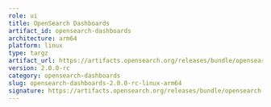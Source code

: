 ```yaml
---
role: ui
title: OpenSearch Dashboards
artifact_id: opensearch-dashboards
architecture: arm64
platform: linux
type: targz
artifact_url: https://artifacts.opensearch.org/releases/bundle/opensearch-dashboards/2.0.0-rc/opensearch-dashboards-2.0.0-rc-linux-arm64.tar.gz
version: 2.0.0-rc
category: opensearch-dashboards
slug: opensearch-dashboards-2.0.0-rc-linux-arm64
signature: https://artifacts.opensearch.org/releases/bundle/opensearch-dashboards/2.0.0-rc/opensearch-dashboards-2.0.0-rc-linux-arm64.tar.gz.sig
---
```


